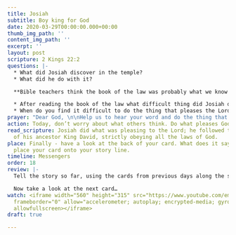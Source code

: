 ```yaml
---
title: Josiah
subtitle: Boy king for God
date: 2020-03-29T00:00:00.000+00:00
thumb_img_path: ''
content_img_path: ''
excerpt: ''
layout: post
scripture: 2 Kings 22:2
questions: |-
  * What did Josiah discover in the temple?
  * What did he do with it?

  **Bible teachers think the book of the law was probably what we know as Deuteronomy in our Bible. It was recorded by Moses and contained the 10 commandments.**

  * After reading the book of the law what difficult thing did Josiah do?
  * When do you find it difficult to do the thing that pleases the Lord?
prayer: "Dear God, \n\nHelp us to hear your word and do the thing that pleases you.\n\nAmen"
action: Today, don’t worry about what others think. Do what pleases God!
read_scripture: Josiah did what was pleasing to the Lord; he followed the example
  of his ancestor King David, strictly obeying all the laws of God.
place: Finally - have a look at the back of your card. What does it say? You can now
  place your card onto your story line.
timeline: Messengers
order: 18
review: |-
  Tell the story so far, using the cards from previous days along the storyline.

  Now take a look at the next card…
watch: <iframe width="560" height="315" src="https://www.youtube.com/embed/6C4MEXXbBmM"
  frameborder="0" allow="accelerometer; autoplay; encrypted-media; gyroscope; picture-in-picture"
  allowfullscreen></iframe>
draft: true

---
```

